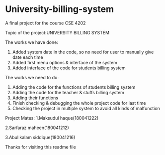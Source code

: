# University-billing-system
A final project for the course CSE 4202 

Topic of the project:UNIVERSITY BILLING SYSTEM 

The works we have done:
1. Added system date in the code, so no need for user to manually give date each time
2. Added first menu options & interface of the system
3. Added interface of the code for students billing system


The works we need to do:
1. Adding the code for the functions of students billing system
2. Adding the code for the teacher & stuffs billing system
3. Adding their functions
4. Finish checking & debugging the whole project code for last time
5. Checking the project in multiple system to avoid all kinds of malfunction 


Project Mates: 
1.Maksudul haque(180041222)

2.Sarfaraz maheen(180041212)

3.Abul kalam siddique(180041216) 

Thanks for visiting this readme file 
 

